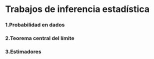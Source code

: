 # Trabajos de inferencia estadística

### 1.Probabilidad en dados
### 2.Teorema central del límite
### 3.Estimadores
